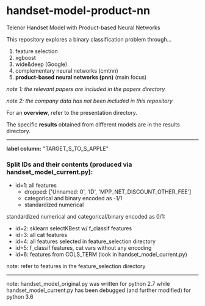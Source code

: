 # handset-model-product-nn
Telenor Handset Model with Product-based Neural Networks

This repository explores a binary classification problem through...
1. feature selection
2. xgboost
3. wide&deep (Google)
4. complementary neural networks (cmtnn)
5. **product-based neural networks (pnn)** (main focus)

_note 1: the relevant papers are included in the papers directory_

_note 2: the company data has not been included in this repository_

For an **overview**, refer to the presentation directory.

The specific **results** obtained from different models are in the results directory.

---

**label column:** "TARGET_S_TO_S_APPLE"

### Split IDs and their contents (produced via handset_model_current.py):
* id=1: all features
  * dropped: ['Unnamed: 0', 'ID', 'MPP_NET_DISCOUNT_OTHER_FEE']
  * categorical and binary encoded as -1/1
  * standardized numerical

standardized numerical and categorical/binary encoded as 0/1:
* id=2: sklearn selectKBest w/ f_classif features
* id=3: all cat features
* id=4: all features selected in feature_selection directory
* id=5: f_classif features, cat vars without any encoding
* id=6: features from COLS_TERM (look in handset_model_current.py)

note: refer to features in the feature_selection directory

---

note: handset_model_original.py was written for python 2.7 while handset_model_current.py has been debugged (and further modified) for python 3.6
